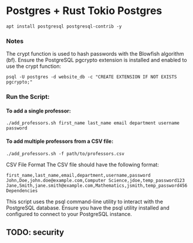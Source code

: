 # Postgres + Rust Tokio Postgres

```shell
apt install postgresql postgresql-contrib -y
```

### Notes
The crypt function is used to hash passwords with the Blowfish algorithm (bf).
Ensure the PostgreSQL pgcrypto extension is installed and enabled to use the crypt function:

```shell
psql -U postgres -d website_db -c "CREATE EXTENSION IF NOT EXISTS pgcrypto;"
```

### Run the Script:
#### To add a single professor:

```shell
./add_professors.sh first_name last_name email department username password
```

#### To add multiple professors from a CSV file:

```shell
./add_professors.sh -f path/to/professors.csv
```

CSV File Format
The CSV file should have the following format:

```csv
first_name,last_name,email,department,username,password
John,Doe,john.doe@example.com,Computer Science,jdoe,temp_password123
Jane,Smith,jane.smith@example.com,Mathematics,jsmith,temp_password456
Dependencies
```

This script uses the psql command-line utility to interact with the PostgreSQL database. Ensure you have the psql utility installed and configured to connect to your PostgreSQL instance.

## TODO: security

